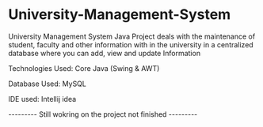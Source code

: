 # University-Management-System

University Management System Java Project deals with the maintenance of student, faculty and other information with in the university in a centralized database where you can add, view and update Information

Technologies Used: Core Java (Swing & AWT)

Database Used: MySQL

IDE used: Intellij idea

--------- Still wokring on the project not finished --------- 
